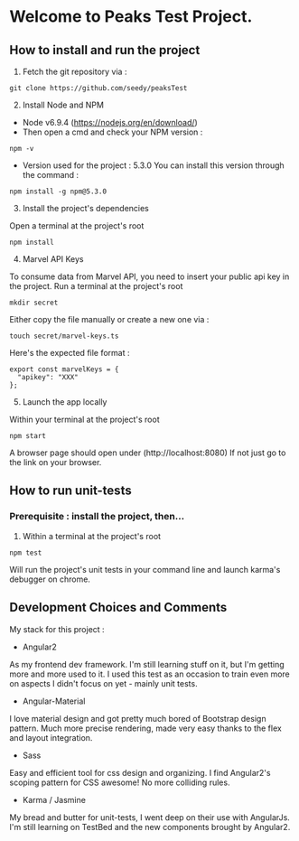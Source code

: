 # Welcome to Peaks Test Project.

## How to install and run the project

1. Fetch the git repository via :

```
git clone https://github.com/seedy/peaksTest
```

2. Install Node and NPM
- Node v6.9.4 (https://nodejs.org/en/download/)
- Then open a cmd and check your NPM version :
```
npm -v
```
- Version used for the project : 5.3.0
You can install this version through the command :
```
npm install -g npm@5.3.0
```

3. Install the project's dependencies

Open a terminal at the project's root
```
npm install
```

4. Marvel API Keys

To consume data from Marvel API, you need to insert your public api key in the project.
Run a terminal at the project's root
```
mkdir secret
```

Either copy the file manually or create a new one via :
```
touch secret/marvel-keys.ts
```
Here's the expected file format :
```
export const marvelKeys = {
  "apikey": "XXX"
};
```

5. Launch the app locally

Within your terminal at the project's root
```
npm start
```
A browser page should open under (http://localhost:8080)
If not just go to the link on your browser.

## How to run unit-tests

### Prerequisite : install the project, then...

1. Within a terminal at the project's root

```
npm test
```

Will run the project's unit tests in your command line and launch karma's debugger on chrome.


## Development Choices and Comments

My stack for this project :
 
 - Angular2
 
 As my frontend dev framework. I'm still learning stuff on it, but I'm getting more and more used to it.
 I used this test as an occasion to train even more on aspects I didn't focus on yet - mainly unit tests.
  
 - Angular-Material
 
 I love material design and got pretty much bored of Bootstrap design pattern.
 Much more precise rendering, made very easy thanks to the flex and layout integration.
 
 - Sass
 
 Easy and efficient tool for css design and organizing. 
 I find Angular2's scoping pattern for CSS awesome! No more colliding rules.
 
 - Karma / Jasmine
 
 My bread and butter for unit-tests, I went deep on their use with AngularJs.
 I'm still learning on TestBed and the new components brought by Angular2.
